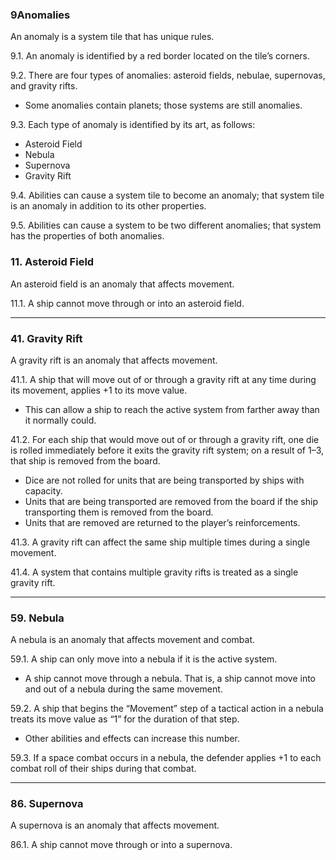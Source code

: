 ### 9Anomalies
An anomaly is a system tile that has unique rules.

9.1. An anomaly is identified by a red border located on the tile’s corners.

9.2. There are four types of anomalies: asteroid fields, nebulae, supernovas, and gravity rifts.
- Some anomalies contain planets; those systems are still anomalies.

9.3. Each type of anomaly is identified by its art, as follows:
- Asteroid Field
- Nebula
- Supernova
- Gravity Rift

9.4. Abilities can cause a system tile to become an anomaly; that system tile is an anomaly in addition to its other properties.

9.5. Abilities can cause a system to be two different anomalies; that system has the properties of both anomalies.

### 11. Asteroid Field
An asteroid field is an anomaly that affects movement.

11.1. A ship cannot move through or into an asteroid field.

---
### 41. Gravity Rift
A gravity rift is an anomaly that affects movement.

41.1. A ship that will move out of or through a gravity rift at any time during its movement, applies +1 to its move value.
- This can allow a ship to reach the active system from farther away than it normally could.

41.2. For each ship that would move out of or through a gravity rift, one die is rolled immediately before it exits the gravity rift system; on a result of 1–3, that ship is removed from the board.
- Dice are not rolled for units that are being transported by ships with capacity.
- Units that are being transported are removed from the board if the ship transporting them is removed from the board.
- Units that are removed are returned to the player’s reinforcements.

41.3. A gravity rift can affect the same ship multiple times during a single movement.

41.4. A system that contains multiple gravity rifts is treated as a single gravity rift.

---
### 59. Nebula
A nebula is an anomaly that affects movement and combat.

59.1. A ship can only move into a nebula if it is the active system.
- A ship cannot move through a nebula. That is, a ship cannot move into and out of a nebula during the same movement.

59.2. A ship that begins the “Movement” step of a tactical action in a nebula treats its move value as “1” for the duration of that step.
- Other abilities and effects can increase this number.

59.3. If a space combat occurs in a nebula, the defender applies +1 to each combat roll of their ships during that combat.

---
### 86. Supernova
A supernova is an anomaly that affects movement.

86.1. A ship cannot move through or into a supernova.
